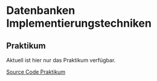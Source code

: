 # Datenbanken Implementierungstechniken

## Praktikum
Aktuell ist hier nur das Praktikum verfügbar.

[Source Code Praktikum](/go-column-store/)
